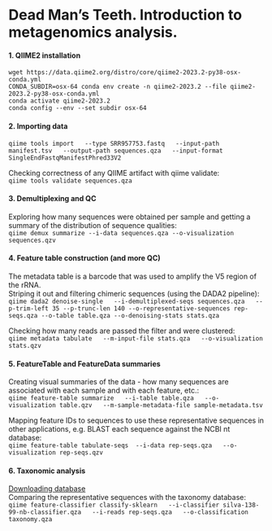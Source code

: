 # Dead Man’s Teeth. Introduction to metagenomics analysis.

#### 1. QIIME2 installation
```
wget https://data.qiime2.org/distro/core/qiime2-2023.2-py38-osx-conda.yml
CONDA_SUBDIR=osx-64 conda env create -n qiime2-2023.2 --file qiime2-2023.2-py38-osx-conda.yml
conda activate qiime2-2023.2
conda config --env --set subdir osx-64
```

#### 2. Importing data
`qiime tools import   --type SRR957753.fastq   --input-path manifest.tsv   --output-path sequences.qza   --input-format SingleEndFastqManifestPhred33V2`

Checking correctness of any QIIME artifact with qiime validate: \
`qiime tools validate sequences.qza`

#### 3. Demultiplexing and QC
Exploring how many sequences were obtained per sample and getting a summary of the distribution of sequence qualities: \
`qiime demux summarize --i-data sequences.qza --o-visualization sequences.qzv`

#### 4. Feature table construction (and more QC)
The metadata table is a barcode that was used to amplify the V5 region of the rRNA. \
Striping it out and filtering chimeric sequences (using the DADA2 pipeline): \
`qiime dada2 denoise-single   --i-demultiplexed-seqs sequences.qza   --p-trim-left 35 --p-trunc-len 140 --o-representative-sequences rep-seqs.qza --o-table table.qza --o-denoising-stats stats.qza`

Checking how many reads are passed the filter and were clustered: \
`qiime metadata tabulate   --m-input-file stats.qza   --o-visualization stats.qzv`

#### 5. FeatureTable and FeatureData summaries
Creating visual summaries of the data - how many sequences are associated with each sample and with each feature, etc.: \
`qiime feature-table summarize   --i-table table.qza   --o-visualization table.qzv   --m-sample-metadata-file sample-metadata.tsv`

Mapping feature IDs to sequences to use these representative sequences in other applications, e.g. BLAST each sequence against the NCBI nt database: \
`qiime feature-table tabulate-seqs  --i-data rep-seqs.qza   --o-visualization rep-seqs.qzv`

#### 6. Taxonomic analysis

[Downloading database](https://disk.yandex.ru/d/QxQWKV8x5ucxvw) \
Comparing the representative sequences with the taxonomy database: \
`qiime feature-classifier classify-sklearn   --i-classifier silva-138-99-nb-classifier.qza   --i-reads rep-seqs.qza   --o-classification taxonomy.qza`

